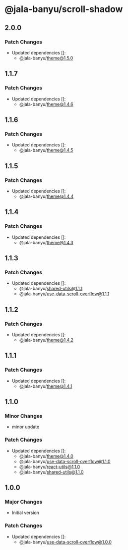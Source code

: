 # @jala-banyu/scroll-shadow

## 2.0.0

### Patch Changes

- Updated dependencies []:
  - @jala-banyu/theme@1.5.0

## 1.1.7

### Patch Changes

- Updated dependencies []:
  - @jala-banyu/theme@1.4.6

## 1.1.6

### Patch Changes

- Updated dependencies []:
  - @jala-banyu/theme@1.4.5

## 1.1.5

### Patch Changes

- Updated dependencies []:
  - @jala-banyu/theme@1.4.4

## 1.1.4

### Patch Changes

- Updated dependencies []:
  - @jala-banyu/theme@1.4.3

## 1.1.3

### Patch Changes

- Updated dependencies []:
  - @jala-banyu/shared-utils@1.1.1
  - @jala-banyu/use-data-scroll-overflow@1.1.1

## 1.1.2

### Patch Changes

- Updated dependencies []:
  - @jala-banyu/theme@1.4.2

## 1.1.1

### Patch Changes

- Updated dependencies []:
  - @jala-banyu/theme@1.4.1

## 1.1.0

### Minor Changes

- minor update

### Patch Changes

- Updated dependencies []:
  - @jala-banyu/theme@1.4.0
  - @jala-banyu/use-data-scroll-overflow@1.1.0
  - @jala-banyu/react-utils@1.1.0
  - @jala-banyu/shared-utils@1.1.0

## 1.0.0

### Major Changes

- Initial version

### Patch Changes

- Updated dependencies []:
  - @jala-banyu/use-data-scroll-overflow@1.0.0
